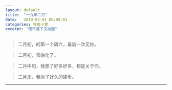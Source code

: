 ```yaml
---
layout: default
title:  "一九年二月"
date:   2019-02-01 00:00:01
categories: 写给小曾
excerpt: "硬币落下又抛起"
---
```



> 二月初，的第一个周六，最后一次见你。

> 二月初，雪融化了。

> 二月中旬，我想了好多好多，都是关于你。

> 二月末，我抛了好久的硬币。

---

